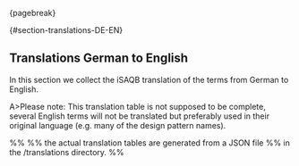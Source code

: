 {pagebreak}

{#section-translations-DE-EN}
## Translations German to English

In this section we collect the iSAQB translation of the terms
from German to English.

A>Please note: This translation table is not supposed to be complete, several English terms will not be translated but preferably used in their original language (e.g. many of the design pattern names).

%%
%% the actual translation tables are generated from a JSON file
%% in the /translations directory.
%%
